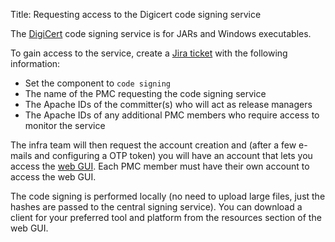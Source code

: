 Title: Requesting access to the Digicert code signing service

The <a href="https://www.digicert.com/" target="_blank">DigiCert</a> code signing service is for JARs and Windows executables.

To gain access to the service, create a <a href="https://issues.apache.org/jira/browse/INFRA" target="_blank"> Jira ticket</a> with the following information:

  - Set the component to `code signing`
  - The name of the PMC requesting the code signing service
  - The Apache IDs of the committer(s) who will act as release managers
  - The Apache IDs of any additional PMC members who require access to monitor the service

The infra team will then request the account creation and (after a few e-mails and configuring a OTP token) you will have an account that lets you access the <a href="https://one.digicert.com/signingmanager/dashboard" target="_blank">web GUI</a>. Each PMC member must have their own account to access the web GUI.

The code signing is performed locally (no need to upload large files, just the hashes are passed to the central signing service). You can download a client for your preferred tool and platform from the resources section of the web GUI.
